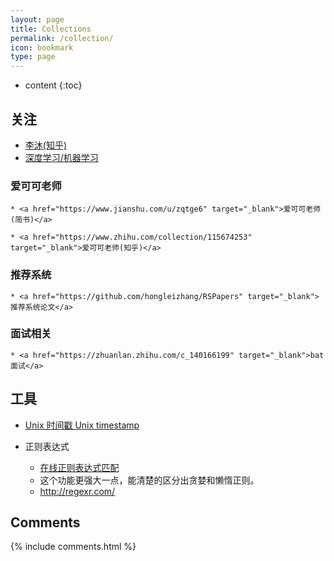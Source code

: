 ```yaml
---
layout: page
title: Collections
permalink: /collection/
icon: bookmark
type: page
---
```


* content
{:toc}

## 关注
* <a href="https://www.zhihu.com/people/mli65/posts" target="_blank"> 李沐(知乎)</a>
* <a href="https://zhuanlan.zhihu.com/JeemyJohn" target="_blank"> 深度学习/机器学习</a>

### 爱可可老师
    
    * <a href="https://www.jianshu.com/u/zqtge6" target="_blank">爱可可老师(简书)</a>
    
    * <a href="https://www.zhihu.com/collection/115674253" target="_blank">爱可可老师(知乎)</a>

### 推荐系统
    
    * <a href="https://github.com/hongleizhang/RSPapers" target="_blank">推荐系统论文</a>

### 面试相关
    
    * <a href="https://zhuanlan.zhihu.com/c_140166199" target="_blank">bat面试</a>

## 工具

* <a href="http://tool.chinaz.com/Tools/unixtime.aspx" target="_blank"> Unix 时间戳 Unix timestamp</a>

* 正则表达式

    * <a href="https://regex101.com/" target="_blank">在线正则表达式匹配</a>
    * 这个功能更强大一点，能清楚的区分出贪婪和懒惰正则。
    * <a href="http://regexr.com/" target="_blank">http://regexr.com/</a>




## Comments

{% include comments.html %}
